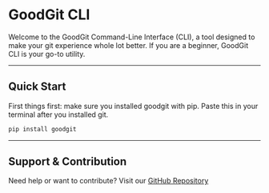 # GoodGit CLI

Welcome to the GoodGit Command-Line Interface (CLI), a tool designed to make your git experience whole lot better. If you are a beginner, GoodGit CLI is your go-to utility.

---

## Quick Start

First things first: make sure you installed goodgit with pip. Paste this in your terminal after you installed git.

```bash
pip install goodgit
```

---

## Support & Contribution

Need help or want to contribute? Visit our [GitHub Repository](https://github.com/goodgit-cli/goodgit)